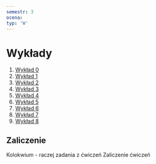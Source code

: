 ```yaml
---
semestr: 3
ocena: 
typ: 'W'
---
```


# Wykłady
1. [Wykład 0](/Notatki/Semestr%203/Architektura%20komputerów%201/Wykłady/Wykład%200/Wykład%200.md)
2. [Wykład 1](/Notatki/Semestr%203/Architektura%20komputerów%201/Wykłady/Wykład%201/Wykład%201.md)
3. [Wykład 2](/Notatki/Semestr%203/Architektura%20komputerów%201/Wykłady/Wykład%202/Wykład%202.md)
4. [Wykład 3](/Notatki/Semestr%203/Architektura%20komputerów%201/Wykłady/Wykład%203/Wykład%203.md)
5. [Wykład 4](/Notatki/Semestr%203/Architektura%20komputerów%201/Wykłady/Wykład%204/Wykład%204.md)
6. [Wykład 5](/Notatki/Semestr%203/Architektura%20komputerów%201/Wykłady/Wykład%205/Wykład%205.md)
7. [Wykład 6](/Notatki/Semestr%203/Architektura%20komputerów%201/Wykłady/Wykład%206/Wykład%206.md)
8. [Wykład 7](/Notatki/Semestr%203/Architektura%20komputerów%201/Wykłady/Wykład%207/Wykład%207.md)
9. [Wykład 8](/Notatki/Semestr%203/Architektura%20komputerów%201/Wykłady/Wykład%208/Wykład%208.md)

## Zaliczenie
Kolokwium - raczej zadania z ćwiczeń
Zaliczenie ćwiczeń

